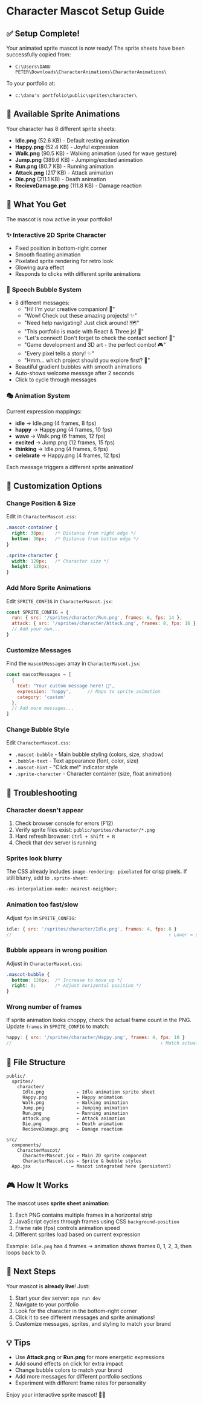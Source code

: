 # Character Mascot Setup Guide

## ✅ Setup Complete!

Your animated sprite mascot is now ready! The sprite sheets have been successfully copied from:
- `C:\Users\DANU PETER\Downloads\CharacterAnimations\CharacterAnimations\`

To your portfolio at:
- `c:\danu's portfolio\public\sprites\character\`

## 🎨 Available Sprite Animations

Your character has 8 different sprite sheets:
- **Idle.png** (52.6 KB) - Default resting animation
- **Happy.png** (52.4 KB) - Joyful expression  
- **Walk.png** (90.5 KB) - Walking animation (used for wave gesture)
- **Jump.png** (389.6 KB) - Jumping/excited animation
- **Run.png** (80.7 KB) - Running animation
- **Attack.png** (217 KB) - Attack animation
- **Die.png** (211.1 KB) - Death animation
- **RecieveDamage.png** (111.8 KB) - Damage reaction

## 🚀 What You Get

The mascot is now active in your portfolio!

### ✨ **Interactive 2D Sprite Character**
- Fixed position in bottom-right corner
- Smooth floating animation
- Pixelated sprite rendering for retro look
- Glowing aura effect
- Responds to clicks with different sprite animations

### 💬 **Speech Bubble System**
- 8 different messages:
  - "Hi! I'm your creative companion! 🎨"
  - "Wow! Check out these amazing projects! ✨"
  - "Need help navigating? Just click around! 🗺️"
  - "This portfolio is made with React & Three.js! 🚀"
  - "Let's connect! Don't forget to check the contact section! 📧"
  - "Game development and 3D art - the perfect combo! 🎮"
  - "Every pixel tells a story! ✨"
  - "Hmm... which project should you explore first? 🤔"
- Beautiful gradient bubbles with smooth animations
- Auto-shows welcome message after 2 seconds
- Click to cycle through messages

### 🎭 **Animation System**
Current expression mappings:
- **idle** → Idle.png (4 frames, 8 fps)
- **happy** → Happy.png (4 frames, 10 fps)
- **wave** → Walk.png (6 frames, 12 fps)
- **excited** → Jump.png (12 frames, 15 fps)
- **thinking** → Idle.png (4 frames, 6 fps)
- **celebrate** → Happy.png (4 frames, 12 fps)

Each message triggers a different sprite animation!

## 🎨 Customization Options

### Change Position & Size
Edit in `CharacterMascot.css`:
```css
.mascot-container {
  right: 30px;    /* Distance from right edge */
  bottom: 30px;   /* Distance from bottom edge */
}

.sprite-character {
  width: 120px;   /* Character size */
  height: 120px;
}
```

### Add More Sprite Animations
Edit `SPRITE_CONFIG` in `CharacterMascot.jsx`:
```jsx
const SPRITE_CONFIG = {
  run: { src: '/sprites/character/Run.png', frames: 6, fps: 14 },
  attack: { src: '/sprites/character/Attack.png', frames: 8, fps: 16 },
  // Add your own...
}
```

### Customize Messages
Find the `mascotMessages` array in `CharacterMascot.jsx`:
```jsx
const mascotMessages = [
  { 
    text: "Your custom message here! 🎨",
    expression: 'happy',      // Maps to sprite animation
    category: 'custom'
  },
  // Add more messages...
]
```

### Change Bubble Style
Edit `CharacterMascot.css`:
- `.mascot-bubble` - Main bubble styling (colors, size, shadow)
- `.bubble-text` - Text appearance (font, color, size)
- `.mascot-hint` - "Click me!" indicator style
- `.sprite-character` - Character container (size, float animation)

## 🔧 Troubleshooting

### Character doesn't appear
1. Check browser console for errors (F12)
2. Verify sprite files exist: `public/sprites/character/*.png`
3. Hard refresh browser: `Ctrl + Shift + R`
4. Check that dev server is running

### Sprites look blurry
The CSS already includes `image-rendering: pixelated` for crisp pixels.
If still blurry, add to `.sprite-sheet`:
```css
-ms-interpolation-mode: nearest-neighbor;
```

### Animation too fast/slow
Adjust `fps` in `SPRITE_CONFIG`:
```jsx
idle: { src: '/sprites/character/Idle.png', frames: 4, fps: 8 }
//                                                          ↑ Lower = slower
```

### Bubble appears in wrong position
Adjust in `CharacterMascot.css`:
```css
.mascot-bubble {
  bottom: 120px;  /* Increase to move up */
  right: 0;       /* Adjust horizontal position */
}
```

### Wrong number of frames
If sprite animation looks choppy, check the actual frame count in the PNG.
Update `frames` in `SPRITE_CONFIG` to match:
```jsx
happy: { src: '/sprites/character/Happy.png', frames: 4, fps: 10 }
//                                                       ↑ Match actual frames
```

## 📁 File Structure

```
public/
  sprites/
    character/
      Idle.png            ← Idle animation sprite sheet
      Happy.png           ← Happy animation
      Walk.png            ← Walking animation
      Jump.png            ← Jumping animation
      Run.png             ← Running animation
      Attack.png          ← Attack animation
      Die.png             ← Death animation
      RecieveDamage.png   ← Damage reaction

src/
  components/
    CharacterMascot/
      CharacterMascot.jsx ← Main 2D sprite component
      CharacterMascot.css ← Sprite & bubble styles
  App.jsx               ← Mascot integrated here (persistent)
```

## 🎮 How It Works

The mascot uses **sprite sheet animation**:
1. Each PNG contains multiple frames in a horizontal strip
2. JavaScript cycles through frames using CSS `background-position`
3. Frame rate (fps) controls animation speed
4. Different sprites load based on current expression

Example: `Idle.png` has 4 frames → animation shows frames 0, 1, 2, 3, then loops back to 0.

## 🚀 Next Steps

Your mascot is **already live**! Just:
1. Start your dev server: `npm run dev`
2. Navigate to your portfolio
3. Look for the character in the bottom-right corner
4. Click it to see different messages and sprite animations!
5. Customize messages, sprites, and styling to match your brand

## 💡 Tips

- Use **Attack.png** or **Run.png** for more energetic expressions
- Add sound effects on click for extra impact
- Change bubble colors to match your brand
- Add more messages for different portfolio sections
- Experiment with different frame rates for personality

Enjoy your interactive sprite mascot! 🎉✨
